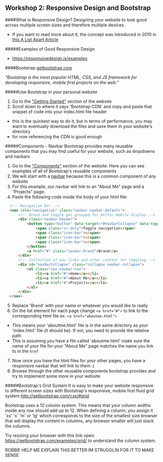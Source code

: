 ## Workshop 2: Responsive Design and Bootstrap

####What is Responsive Design?
Designing your website to look good across multiple screen sizes and therefore multiple devices.
- If you want to read more about it, the concept was introduced in 2010 in [this A List Apart Article](http://alistapart.com/article/responsive-web-design)

#####Examples of Good Responsive Design
 - https://responsivedesign.is/examples

####Bootstrap
[getbootstrap.com](getbootstrap.com)

*“Bootstrap is the most popular HTML, CSS, and JS framework for developing responsive, mobile first projects on the web.”*

#####Use Bootstrap in your personal website
1. Go to the ["Getting Started"](http://getbootstrap.com/getting-started/) section of the website
2. Scroll down to where it says 'Bootstrap CDN' and copy and paste that snippet of code into your index.html file header
  * this is the quickest way to do it, but in terms of performance, you may want to eventually download the files and save them in your website's directory
  * for now referencing the CDN is good enough

#####Components - Navbar
Bootstrap provides many reusable components that you may find useful for your website, such as dropdowns and navbars

1. Go to the ["Components"](http://getbootstrap.com/components/) section of the website. Here you can see examples of all of Bootstrap's reusable components
2. We will start with a [navbar](http://getbootstrap.com/components/#navbar) because this is a common component of any website
3. For this example, our navbar will link to an "About Me" page and a "Projects" page.
4. Paste the following code inside the body of your html file:

  ```html
    <!-- Navigation Bar -->
    <nav role="navigation" class="navbar navbar-default">
        <!-- Brand and toggle get grouped for better mobile display -->
        <div class="navbar-header">
            <button type="button" data-target="#navbarCollapse" data-toggle="collapse" class="navbar-toggle">
                <span class="sr-only">Toggle navigation</span>
                <span class="icon-bar"></span>
                <span class="icon-bar"></span>
                <span class="icon-bar"></span>
            </button>
            <a href="#" class="navbar-brand">Brand</a>
        </div>
        <!-- Collection of nav links and other content for toggling -->
        <div id="navbarCollapse" class="collapse navbar-collapse">
            <ul class="nav navbar-nav">
                <li><a href="#">Home</a></li>
                <li><a href="#">About Me</a></li>
                <li><a href="#">Projects</a></li>
            </ul>
        </div>
    </nav>
  ```
5. Replace 'Brand' with your name or whatever you would like to really
6. On the list element for each page change ```<a href="#">``` to link to the corresponding html file ex. ```<a href="aboutme.html">``` 
  * This means your 'aboutme.html' file is in the same directory as your 'index.html' file (it should be). If not, you need to provide the relative path
  * This is assuming you have a file called 'aboutme.html' make sure the name of your file for your "About Me" page matches the name you link to in the ```href```
7. Now once you have the html files for your other pages, you have a responsive navbar that will link to them :)
8. Browse through the other reusable components bootstrap provides and try to implement some more in your website

#####Bootstrap's Grid System
It is easy to make your website responsive to different screen sizes with Bootstrap's responsive, mobile first fluid grid system http://getbootstrap.com/css/#grid

Bootstrap uses a 12 column system. This means that your column widths inside any row should add up to 12. When defining a column, you assign it 'xs' 's' 'm' or 'lg' which corresponds to the size of the smallest size browser that will display the content in columns, any browser smaller will just stack the columns.

Try resizing your browser with this link open: https://getbootstrap.com/examples/grid/ to understand the column system.

ROBBIE HELP ME EXPLAIN THIS BETTER IM STRUGGLIN FOR IT TO MAKE SENSE
